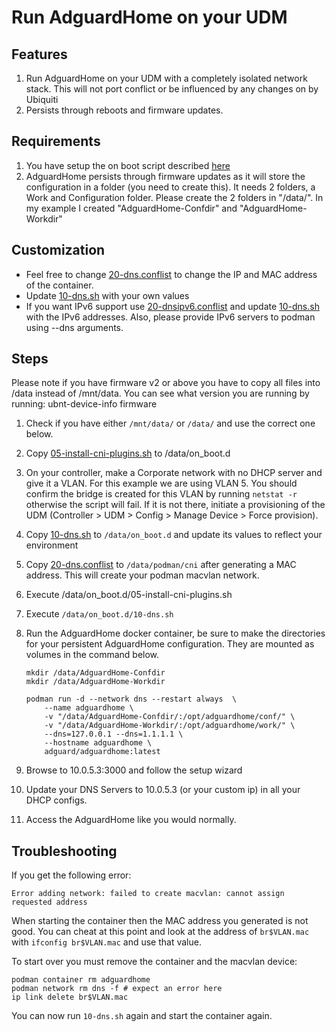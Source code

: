 # Run AdguardHome on your UDM

## Features

1. Run AdguardHome on your UDM with a completely isolated network stack. This will not port conflict or be influenced by any changes on by Ubiquiti
2. Persists through reboots and firmware updates.

## Requirements

1. You have setup the on boot script described [here](https://github.com/unifi-utilities/unifios-utilities/tree/main/on-boot-script)
1. AdguardHome persists through firmware updates as it will store the configuration in a folder (you need to create this). It needs 2 folders, a Work and Configuration folder. Please create the 2 folders in "/data/". In my example I created "AdguardHome-Confdir" and "AdguardHome-Workdir"

## Customization

- Feel free to change [20-dns.conflist](../cni-plugins/20-dns.conflist) to change the IP and MAC address of the container.
- Update [10-dns.sh](../dns-common/on_boot.d/10-dns.sh) with your own values
- If you want IPv6 support use [20-dnsipv6.conflist](../cni-plugins/20-dnsipv6.conflist) and update [10-dns.sh](../dns-common/on_boot.d/10-dns.sh) with the IPv6 addresses. Also, please provide IPv6 servers to podman using --dns arguments.

## Steps

Please note if you have firmware v2 or above you have to copy all files into /data instead of /mnt/data. You can see what version you are running by running: ubnt-device-info firmware

1. Check if you have either `/mnt/data/` or `/data/` and use the correct one below.
2. Copy [05-install-cni-plugins.sh](../cni-plugins/05-install-cni-plugins.sh) to /data/on_boot.d
3. On your controller, make a Corporate network with no DHCP server and give it a VLAN. For this example we are using VLAN 5. You should confirm the bridge is created for this VLAN by running `netstat -r` otherwise the script will fail. If it is not there, initiate a provisioning of the UDM (Controller > UDM > Config > Manage Device > Force provision).
4. Copy [10-dns.sh](../dns-common/on_boot.d/10-dns.sh) to `/data/on_boot.d` and update its values to reflect your environment
5. Copy [20-dns.conflist](../cni-plugins/20-dns.conflist) to `/data/podman/cni` after generating a MAC address. This will create your podman macvlan network.
6. Execute /data/on_boot.d/05-install-cni-plugins.sh
7. Execute `/data/on_boot.d/10-dns.sh`
8. Run the AdguardHome docker container, be sure to make the directories for your persistent AdguardHome configuration. They are mounted as volumes in the command below.

   ```shell script
   mkdir /data/AdguardHome-Confdir
   mkdir /data/AdguardHome-Workdir

   podman run -d --network dns --restart always  \
       --name adguardhome \
       -v "/data/AdguardHome-Confdir/:/opt/adguardhome/conf/" \
       -v "/data/AdguardHome-Workdir/:/opt/adguardhome/work/" \
       --dns=127.0.0.1 --dns=1.1.1.1 \
       --hostname adguardhome \
       adguard/adguardhome:latest
   ```

9. Browse to 10.0.5.3:3000 and follow the setup wizard
10. Update your DNS Servers to 10.0.5.3 (or your custom ip) in all your DHCP configs.
11. Access the AdguardHome like you would normally.

## Troubleshooting

If you get the following error:

```
Error adding network: failed to create macvlan: cannot assign requested address
```

When starting the container then the MAC address you generated is not good. You can cheat at this point and look at the address of `br$VLAN.mac` with `ifconfig br$VLAN.mac` and use that value.

To start over you must remove the container and the macvlan device:

```
podman container rm adguardhome
podman network rm dns -f # expect an error here
ip link delete br$VLAN.mac
```

You can now run `10-dns.sh` again and start the container again.
